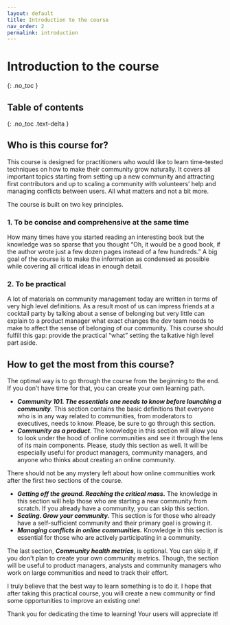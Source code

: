 ```yaml
---
layout: default
title: Introduction to the course
nav_order: 2
permalink: introduction
---
```


# Introduction to the course
{: .no_toc }


## Table of contents
{: .no_toc .text-delta }


## Who is this course for?

This course is designed for practitioners who would like to learn time-tested techniques on how to make their community grow naturally. It covers all important topics starting from setting up a new community and attracting first contributors and up to scaling a community with volunteers’ help and managing conflicts between users. All what matters and not a bit more.

The course is built on two key principles.

### 1. To be concise and comprehensive at the same time

How many times have you started reading an interesting book but the knowledge was so sparse that you thought “Oh, it would be a good book, if the author wrote just a few dozen pages instead of a few hundreds.” A big goal of the course is to make the information as condensed as possible while covering all critical ideas in enough detail.

### 2. To be practical

A lot of materials on community management today are written in terms of very high level definitions. As a result most of us can impress friends at a cocktail party by talking about a sense of belonging but very little can explain to a product manager what exact changes the dev team needs to make to affect the sense of belonging of our community. This course should fulfill this gap: provide the practical “what” setting the talkative high level part aside.


## How to get the most from this course?

The optimal way is to go through the course from the beginning to the end. If you don’t have time for that, you can create your own learning path.

- ***Community 101. The essentials one needs to know before launching a community***. This section contains the basic definitions that everyone who is in any way related to communities, from moderators to executives, needs to know. Please, be sure to go through this section.
- ***Community as a product***. The knowledge in this section will allow you to look under the hood of online communities and see it through the lens of its main components. Please, study this section as well. It will be especially useful for product managers, community managers, and anyone who thinks about creating an online community. 

There should not be any mystery left about how online communities work after the first two sections of the course. 

- ***Getting off the ground. Reaching the critical mass.*** The knowledge in this section will help those who are starting a new community from scratch. If you already have a community, you can skip this section.
- ***Scaling. Grow your community.*** This section is for those who already have a self-sufficient community and their primary goal is growing it.
- ***Managing conflicts in online communities.*** Knowledge in this section is essential for those who are actively participating in a community.


The last section, ***Community health metrics***, is optional. You can skip it, if you don't plan to create your own community metrics. Though, the section will be useful to product managers, analysts and community managers who work on large communities and need to track their effort.

I truly believe that the best way to learn something is to do it. I hope that after taking this practical course, you will create a new community or find some opportunities to improve an existing one!

Thank you for dedicating the time to learning! Your users will appreciate it!



